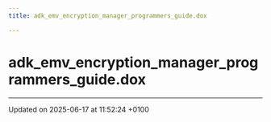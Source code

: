```yaml
---
title: adk_emv_encryption_manager_programmers_guide.dox

---
```


# adk_emv_encryption_manager_programmers_guide.dox








-------------------------------

Updated on 2025-06-17 at 11:52:24 +0100
